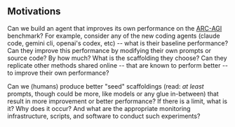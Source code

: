 ## Motivations

Can we build an agent that improves its own performance on the [ARC-AGI](https://arcprize.org/arc-agi/2/) benchmark? For example, consider any of the new coding agents (claude code, gemini cli, openai's codex, etc) -- what is their baseline performance? Can they improve this performance by modifying their own prompts or source code? By how much? What is the scaffolding they choose? Can they replicate other methods shared online -- that are known to perform better -- to improve their own performance?

Can we (humans) produce better "seed" scaffoldings (read: *at least* prompts, though could be more, like models or any glue in-between) that result in more improvement or better performance? If there is a limit, what is it? Why does it occur? And what are the appropriate monitoring infrastructure, scripts, and software to conduct such experiments?
